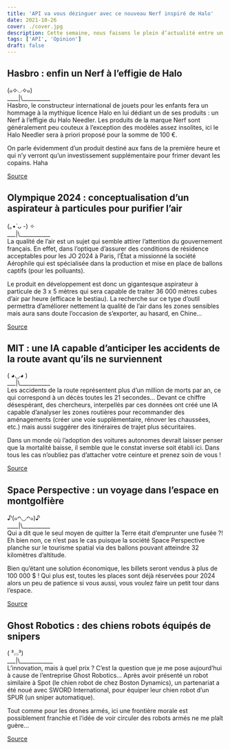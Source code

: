 ```yaml
---
title: 'API va vous dézinguer avec ce nouveau Nerf inspiré de Halo'
date: 2021-10-26
cover: ./cover.jpg
description: Cette semaine, nous faisons le plein d’actualité entre un Nerf à l’effigie de Halo, du tourisme spatial en montgolfière et des chiens robots armés de snipers.
tags: ['API', 'Opinion']
draft: false
---
```


## Hasbro : enfin un Nerf à l’effigie de Halo
(๑✧◡✧๑)       
\_\_\_\_|\\\_\_\_\_\_\_\_\_\_\_     
Hasbro, le constructeur international de jouets pour les enfants fera un hommage à la mythique licence Halo en lui dédiant un de ses produits : un Nerf à l’effigie du Halo Needler. Les produits de la marque Nerf sont généralement peu couteux à l’exception des modèles assez insolites, ici le Halo Needler sera à priori proposé pour la somme de 100 €.

On parle évidemment d’un produit destiné aux fans de la première heure et qui n’y verront qu’un investissement supplémentaire pour frimer devant les copains. Haha

[Source](https://www.theverge.com/2021/10/23/22742194/halo-needler-nerf-lmtd-announce-price-release-date)

## Olympique 2024 : conceptualisation d’un aspirateur à particules pour purifier l’air
(｡•̀ ᴗ -) ✧     
\_\_\_|\\\_\_\_\_\_\_\_\_\_\_\_     
La qualité de l’air est un sujet qui semble attirer l’attention du gouvernement français. En effet, dans l’optique d’assurer des conditions de résidence acceptables pour les JO 2024 à Paris, l’État a missionné la société Aérophile qui est spécialisée dans la production et mise en place de ballons captifs (pour les polluants).

Le produit en développement est donc un gigantesque aspirateur à particule de 3 x 5 mètres qui sera capable de traiter 36 000 mètres cubes d’air par heure (efficace le bestiau). La recherche sur ce type d’outil permettra d’améliorer nettement la qualité de l’air dans les zones sensibles mais aura sans doute l’occasion de s’exporter, au hasard, en Chine…

[Source](https://www.futura-sciences.com/tech/actualites/technologie-vers-aspirateur-particules-purifier-air-dessus-village-olympique-2024-94235/)

## MIT : une IA capable d’anticiper les accidents de la route avant qu’ils ne surviennent
( ◕◡◕ )     
\_\_\_|\\\_\_\_\_\_\_\_\_\_\_\_     
Les accidents de la route représentent plus d’un million de morts par an, ce qui correspond à un décès toutes les 21 secondes… Devant ce chiffre désespérant, des chercheurs, interpellés par ces données ont créé une IA capable d’analyser les zones routières pour recommander des aménagements (créer une voie supplémentaire, rénover les chaussées, etc.) mais aussi suggérer des itinéraires de trajet plus sécuritaires.

Dans un monde où l’adoption des voitures autonomes devrait laisser penser que la mortalité baisse, il semble que le constat inverse soit établi ici. Dans tous les cas n’oubliez pas d’attacher votre ceinture et prenez soin de vous !

[Source](https://www.journaldugeek.com/2021/10/20/une-ia-veut-predire-les-accidents-de-la-route-avant-quils-narrivent/)

## Space Perspective : un voyage dans l’espace en montgolfière
♪(๑ᴖ◡ᴖ๑)♪     
\_\_\_\_|\\\_\_\_\_\_\_\_\_\_\_     
Qui a dit que le seul moyen de quitter la Terre était d’emprunter une fusée ?! Eh bien non, ce n’est pas le cas puisque la société Space Perspective planche sur le tourisme spatial via des ballons pouvant atteindre 32 kilomètres d’altitude.

Bien qu’étant une solution économique, les billets seront vendus à plus de 100 000 $ ! Qui plus est, toutes les places sont déjà réservées pour 2024 alors un peu de patience si vous aussi, vous voulez faire un petit tour dans l’espace.

[Source](https://www.journaldugeek.com/2021/10/15/une-entreprise-veut-vous-envoyer-pres-de-lespace-en-montgolfiere-de-luxe/)

## Ghost Robotics : des chiens robots équipés de snipers
( ³⌓³)      
\_\_\_|\\\_\_\_\_\_\_\_\_\_\_\_\_       
L’innovation, mais à quel prix ? C’est la question que je me pose aujourd’hui à cause de l’entreprise Ghost Robotics… Après avoir présenté un robot similaire à Spot (le chien robot de chez Boston Dynamics), un partenariat a été noué avec SWORD International, pour équiper leur chien robot d’un SPUR (un sniper automatique).

Tout comme pour les drones armés, ici une frontière morale est possiblement franchie et l’idée de voir circuler des robots armés ne me plaît guère…

[Source](https://www.journaldugeek.com/2021/10/16/un-robot-sniper-la-derniere-invention-de-ghost-robotics/)